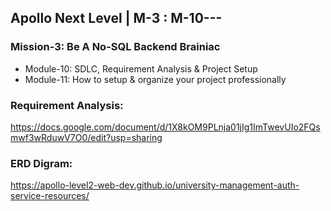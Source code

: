 ## Apollo Next Level | M-3 : M-10---

### Mission-3: Be A No-SQL Backend Brainiac

- Module-10: SDLC, Requirement Analysis & Project Setup
- Module-11: How to setup & organize your project professionally


### Requirement Analysis: 
https://docs.google.com/document/d/1X8kOM9PLnja01jIg1ImTwevUIo2FQsmwf3wRduwV7O0/edit?usp=sharing

### ERD Digram:
https://apollo-level2-web-dev.github.io/university-management-auth-service-resources/
